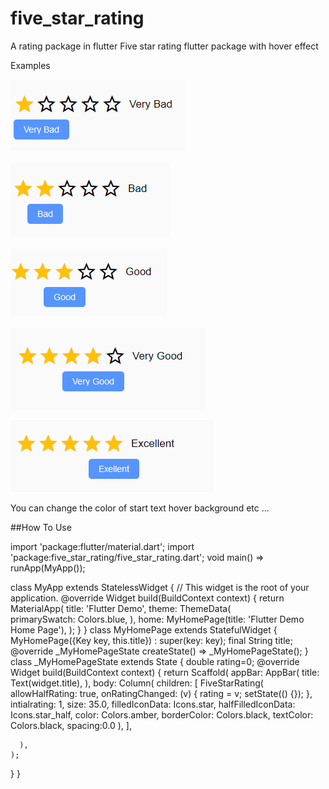 # five_star_rating
A rating package in flutter
Five star rating flutter package with hover effect

Examples

![one rating on hover](https://raw.githubusercontent.com/gagsy/five_star_rating/master/vbadrating.png)

![two rating on hover](https://raw.githubusercontent.com/gagsy/five_star_rating/master/badrating.png)

![two rating on hover](https://raw.githubusercontent.com/gagsy/five_star_rating/master/goodrating.png)

![two rating on hover](https://raw.githubusercontent.com/gagsy/five_star_rating/master/vgoodrating.png)

![two rating on hover](https://raw.githubusercontent.com/gagsy/five_star_rating/master/exrating.png)

You can change the color of start text hover background etc ...



##How To Use

import 'package:flutter/material.dart';
import 'package:five_star_rating/five_star_rating.dart';
void main() => runApp(MyApp());

class MyApp extends StatelessWidget {
  // This widget is the root of your application.
  @override
  Widget build(BuildContext context) {
    return MaterialApp(
      title: 'Flutter Demo',
      theme: ThemeData(       
        primarySwatch: Colors.blue,
      ),
      home: MyHomePage(title: 'Flutter Demo Home Page'),
    );
  }
}
class MyHomePage extends StatefulWidget {
  MyHomePage({Key key, this.title}) : super(key: key);
  final String title;
  @override
  _MyHomePageState createState() => _MyHomePageState();
}
class _MyHomePageState extends State<MyHomePage> {
  double rating=0;
  @override
  Widget build(BuildContext context) {
    return Scaffold(
      appBar: AppBar(
        title: Text(widget.title),
      ),
      body: Column(
        children: <Widget>[
          FiveStarRating(
          allowHalfRating: true,
          onRatingChanged: (v) {
            rating = v;
            setState(() {});
          },
          intialrating: 1,
          size: 35.0,
          filledIconData: Icons.star,
          halfFilledIconData: Icons.star_half,
          color: Colors.amber,
          borderColor: Colors.black,
          textColor: Colors.black,
          spacing:0.0
        ),
        ],
       
      ),
    );
  }
}

  

